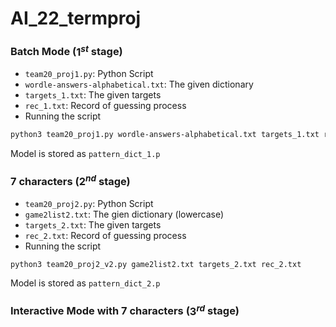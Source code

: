 # AI_22_termproj
### Batch Mode ($1^{st}$ stage)
- `team20_proj1.py`: Python Script
- `wordle-answers-alphabetical.txt`: The given dictionary
- `targets_1.txt`: The given targets
- `rec_1.txt`: Record of guessing process
- Running the script
```BASH
python3 team20_proj1.py wordle-answers-alphabetical.txt targets_1.txt rec_1.txt
```
Model is stored as `pattern_dict_1.p`

### 7 characters ($2^{nd}$ stage)
- `team20_proj2.py`: Python Script
- `game2list2.txt`: The gien dictionary (lowercase)
- `targets_2.txt`: The given targets
- `rec_2.txt`: Record of guessing process
- Running the script
```BASH
python3 team20_proj2_v2.py game2list2.txt targets_2.txt rec_2.txt
```
Model is stored as `pattern_dict_2.p`

### Interactive Mode with 7 characters ($3^{rd}$ stage)
